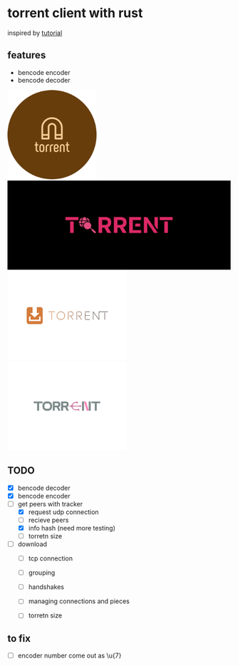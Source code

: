 # torrent client with rust

inspired by
[tutorial](https://allenkim67.github.io/programming/2016/05/04/how-to-make-your-own-bittorrent-client.html)


## features
- bencode encoder
- bencode decoder


<img height='200' src='./logos/logo.svg'>
<img height='200' src='./logos/logo1.svg'>
<img height='200' src='./logos/logo2.svg'>
<img height='200' src='./logos/logo3.svg'>











## TODO
- [x] bencode decoder
- [x] bencode encoder
- [ ] get peers with tracker
    - [x] request udp connection
    - [ ] recieve peers
    - [x] info hash (need more testing)
    - [ ] torretn size
- [ ] download
    - [ ] tcp connection
    - [ ] grouping
    - [ ] handshakes
    - [ ] managing connections and pieces
    - [ ] torretn size



## to fix
- [ ] encoder number come out as \u{7}